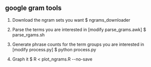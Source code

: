 ## google gram tools

1.  Download the ngram sets you want
    $ ngrams_downloader

2.  Parse the terms you are interested in
    [modify parse_grams.awk]
    $ parse_rgams.sh

3.  Generate phrase counts for the term groups you are interested in
    [modify process.py]
    $ python process.py

4.  Graph it
    $ R < plot_ngrams.R --no-save

